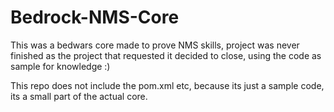 # Bedrock-NMS-Core

This was a bedwars core made to prove NMS skills, project was never finished as the project that requested it decided to close, using the code as sample for knowledge :)

This repo does not include the pom.xml etc, because its just a sample code, its a small part of the actual core.
